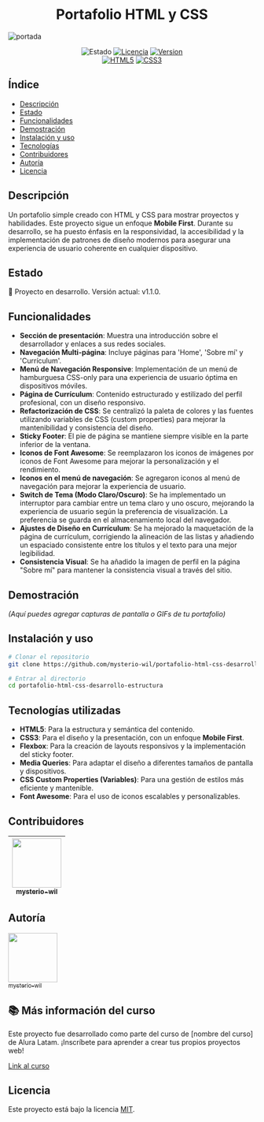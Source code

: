 <h1 align="center">Portafolio HTML y CSS</h1>

<!-- Inserta aquí la imagen de portada de tu proyecto -->
![portada](https://via.placeholder.com/1280x400.png?text=Imagen+de+Portada+del+Proyecto)

<div align="center">
  <!-- Badges de estado, versión, licencia, etc. -->
  <img src="https://img.shields.io/badge/STATUS-En_desarrollo-yellow" alt="Estado">
  <a href="LICENSE"><img src="https://img.shields.io/badge/License-MIT-blue" alt="Licencia"></a>
  <a href="https://github.com/mysterio-wil/portafolio-html-css-desarrollo-estructura/releases" target="_blank" rel="noreferrer noopener nofollow"><img src="https://img.shields.io/badge/version-1.1.0-green" alt="Version"></a>
</div>

<div align="center">
  <!-- Badges de tecnologías -->
  <a href="https://developer.mozilla.org/es/docs/Web/HTML" target="_blank" rel="noreferrer noopener nofollow"><img src="https://img.shields.io/badge/HTML5-E34F26?style=for-the-badge&logo=html5&logoColor=white" alt="HTML5"></a>
  <a href="https://developer.mozilla.org/es/docs/Web/CSS" target="_blank" rel="noreferrer noopener nofollow"><img src="https://img.shields.io/badge/CSS3-1572B6?style=for-the-badge&logo=css3&logoColor=white" alt="CSS3"></a>
</div>

## Índice
* [Descripción](#descripción)
* [Estado](#estado)
* [Funcionalidades](#funcionalidades)
* [Demostración](#demostración)
* [Instalación y uso](#instalación-y-uso)
* [Tecnologías](#tecnologías)
* [Contribuidores](#contribuidores)
* [Autoría](#autoría)
* [Licencia](#licencia)

##  Descripción
Un portafolio simple creado con HTML y CSS para mostrar proyectos y habilidades. Este proyecto sigue un enfoque **Mobile First**. Durante su desarrollo, se ha puesto énfasis en la responsividad, la accesibilidad y la implementación de patrones de diseño modernos para asegurar una experiencia de usuario coherente en cualquier dispositivo.

##  Estado
:construction: Proyecto en desarrollo. Versión actual: v1.1.0.

##  Funcionalidades
- **Sección de presentación**: Muestra una introducción sobre el desarrollador y enlaces a sus redes sociales.
- **Navegación Multi-página**: Incluye páginas para 'Home', 'Sobre mí' y 'Currículum'.
- **Menú de Navegación Responsive**: Implementación de un menú de hamburguesa CSS-only para una experiencia de usuario óptima en dispositivos móviles.
- **Página de Currículum**: Contenido estructurado y estilizado del perfil profesional, con un diseño responsivo.
- **Refactorización de CSS**: Se centralizó la paleta de colores y las fuentes utilizando variables de CSS (custom properties) para mejorar la mantenibilidad y consistencia del diseño.
- **Sticky Footer**: El pie de página se mantiene siempre visible en la parte inferior de la ventana.
- **Iconos de Font Awesome**: Se reemplazaron los iconos de imágenes por iconos de Font Awesome para mejorar la personalización y el rendimiento.
- **Iconos en el menú de navegación**: Se agregaron iconos al menú de navegación para mejorar la experiencia de usuario.
- **Switch de Tema (Modo Claro/Oscuro)**: Se ha implementado un interruptor para cambiar entre un tema claro y uno oscuro, mejorando la experiencia de usuario según la preferencia de visualización. La preferencia se guarda en el almacenamiento local del navegador.
- **Ajustes de Diseño en Currículum**: Se ha mejorado la maquetación de la página de currículum, corrigiendo la alineación de las listas y añadiendo un espaciado consistente entre los títulos y el texto para una mejor legibilidad.
- **Consistencia Visual**: Se ha añadido la imagen de perfil en la página "Sobre mí" para mantener la consistencia visual a través del sitio.

##  Demostración
_(Aquí puedes agregar capturas de pantalla o GIFs de tu portafolio)_

##  Instalación y uso
```bash
# Clonar el repositorio
git clone https://github.com/mysterio-wil/portafolio-html-css-desarrollo-estructura.git

# Entrar al directorio
cd portafolio-html-css-desarrollo-estructura
```

##  Tecnologías utilizadas
- **HTML5**: Para la estructura y semántica del contenido.
- **CSS3**: Para el diseño y la presentación, con un enfoque **Mobile First**.
- **Flexbox**: Para la creación de layouts responsivos y la implementación del sticky footer.
- **Media Queries**: Para adaptar el diseño a diferentes tamaños de pantalla y dispositivos.
- **CSS Custom Properties (Variables)**: Para una gestión de estilos más eficiente y mantenible.
- **Font Awesome**: Para el uso de iconos escalables y personalizables.

##  Contribuidores
| [<img src="https://github.com/mysterio-wil.png" width="100"><br><sub>mysterio-wil</sub>](https://github.com/mysterio-wil) |
|:--:|

##  Autoría
[<img src="https://github.com/mysterio-wil.png" width="100"><br><sub>mysterio-wil</sub>](https://github.com/mysterio-wil)

## 📚 Más información del curso

Este proyecto fue desarrollado como parte del curso de [nombre del curso] de Alura Latam. ¡Inscríbete para aprender a crear tus propios proyectos web!

[Link al curso](https://www.aluracursos.com/)

##  Licencia
Este proyecto está bajo la licencia [MIT](LICENSE).